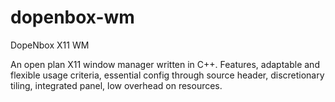 # dopenbox-wm
DopeNbox X11 WM

An open plan X11 window manager written in C++. Features, adaptable and flexible usage criteria, essential config through source header, discretionary tiling, integrated panel, low overhead on resources.
